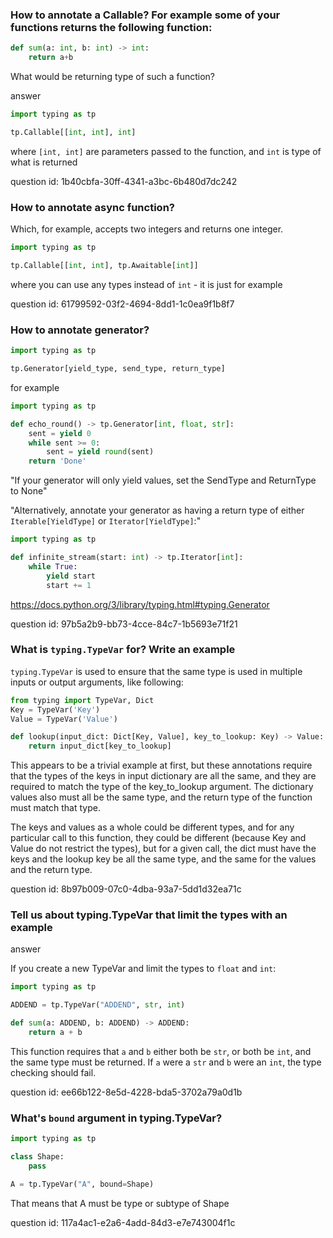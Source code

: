 ### How to annotate a Callable? For example some of your functions returns the following function:

```python
def sum(a: int, b: int) -> int: 
    return a+b
```

What would be returning type of such a function?

answer

```python
import typing as tp

tp.Callable[[int, int], int]
```

where `[int, int]` are parameters passed to the function, and `int` is type of what is returned


question id: 1b40cbfa-30ff-4341-a3bc-6b480d7dc242


### How to annotate async function?

Which, for example, accepts two integers and returns one integer.

```python
import typing as tp

tp.Callable[[int, int], tp.Awaitable[int]]
```

where you can use any types instead of `int` - it is just for example

question id: 61799592-03f2-4694-8dd1-1c0ea9f1b8f7

### How to annotate generator?

```python
import typing as tp

tp.Generator[yield_type, send_type, return_type]
```

for example

```python
import typing as tp

def echo_round() -> tp.Generator[int, float, str]:
    sent = yield 0
    while sent >= 0:
        sent = yield round(sent)
    return 'Done'
```

"If your generator will only yield values, set the SendType and ReturnType to None" 

"Alternatively, annotate your generator as having a return type of either 
`Iterable[YieldType]` or `Iterator[YieldType]`:"

```python
import typing as tp

def infinite_stream(start: int) -> tp.Iterator[int]:
    while True:
        yield start
        start += 1
```

https://docs.python.org/3/library/typing.html#typing.Generator

question id: 97b5a2b9-bb73-4cce-84c7-1b5693e71f21


### What is `typing.TypeVar` for? Write an example

`typing.TypeVar` is used to ensure that the same type is used 
in multiple inputs or output arguments, like following:

```python
from typing import TypeVar, Dict
Key = TypeVar('Key')
Value = TypeVar('Value')

def lookup(input_dict: Dict[Key, Value], key_to_lookup: Key) -> Value:
    return input_dict[key_to_lookup]
```

This appears to be a trivial example at first, but these annotations require that the types of the keys in input 
dictionary are all the same, and they are required to match the type of the key_to_lookup argument. The dictionary 
values also must all be the same type, and the return type of the function must match that type.

The keys and values as a whole could be different types, and for any particular call to this function, they could be 
different (because Key and Value do not restrict the types), but for a given call, the dict must have the keys and the 
lookup key be all the same type, and the same for the values and the return type.

question id: 8b97b009-07c0-4dba-93a7-5dd1d32ea71c


### Tell us about typing.TypeVar that limit the types with an example

answer

If you create a new TypeVar and limit the types to `float` and `int`:
```python
import typing as tp

ADDEND = tp.TypeVar("ADDEND", str, int)

def sum(a: ADDEND, b: ADDEND) -> ADDEND:
	return a + b
```

This function requires that `a` and `b` either both be `str`, or both be `int`, and the same type must be returned. 
If `a` were a `str` and `b` were an `int`, the type checking should fail.

question id: ee66b122-8e5d-4228-bda5-3702a79a0d1b


### What's `bound` argument in typing.TypeVar?


```python
import typing as tp

class Shape:
    pass

A = tp.TypeVar("A", bound=Shape)
```

That means that A must be type or subtype of Shape

question id: 117a4ac1-e2a6-4add-84d3-e7e743004f1c
